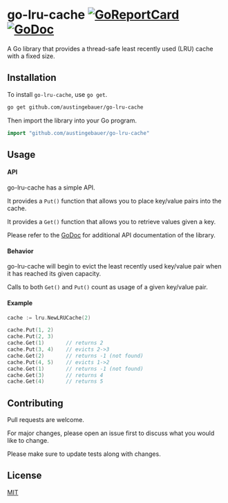 # go-lru-cache [![GoReportCard](https://goreportcard.com/badge/github.com/austingebauer/go-lru-cache)](https://goreportcard.com/report/github.com/austingebauer/go-lru-cache) [![GoDoc](https://godoc.org/github.com/austingebauer/go-lru-cache?status.svg)](https://godoc.org/github.com/austingebauer/go-lru-cache)

A Go library that provides a thread-safe least recently used (LRU) cache with a fixed size. 

## Installation

To install `go-lru-cache`, use `go get`.

```bash
go get github.com/austingebauer/go-lru-cache
```

Then import the library into your Go program.

```go
import "github.com/austingebauer/go-lru-cache"
```

## Usage

#### API

go-lru-cache has a simple API.

It provides a `Put()` function that allows you to place key/value pairs into the cache.

It provides a `Get()` function that allows you to retrieve values given a key.

Please refer to the [GoDoc](https://godoc.org/github.com/austingebauer/go-lru-cache) for additional API documentation of the library.

#### Behavior

go-lru-cache will begin to evict the least recently used key/value pair when it has reached
its given capacity.

Calls to both `Get()` and `Put()` count as usage of a given key/value pair. 

#### Example

```go
cache := lru.NewLRUCache(2)

cache.Put(1, 2)
cache.Put(2, 3)
cache.Get(1)       // returns 2
cache.Put(3, 4)    // evicts 2->3
cache.Get(2)       // returns -1 (not found)
cache.Put(4, 5)    // evicts 1->2
cache.Get(1)       // returns -1 (not found)
cache.Get(3)       // returns 4
cache.Get(4)       // returns 5
```

## Contributing

Pull requests are welcome. 

For major changes, please open an issue first to discuss what you would like to change.

Please make sure to update tests along with changes.

## License

[MIT](LICENSE)
